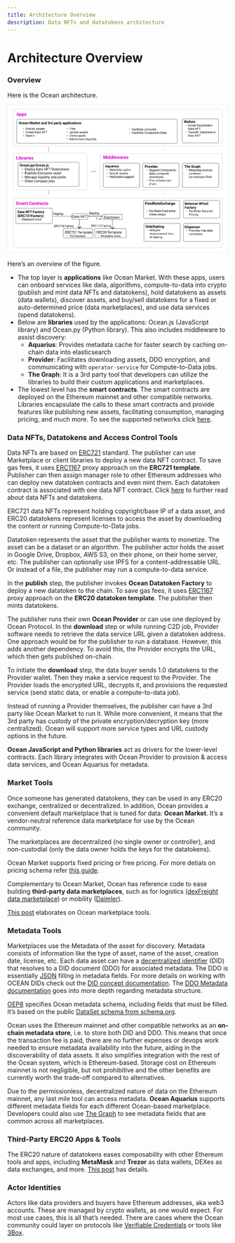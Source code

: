 ```yaml
---
title: Architecture Overview
description: Data NFTs and datatokens architecture
---
```


# Architecture Overview

### Overview

Here is the Ocean architecture.

![Ocean Protocol tools architecture](<images/architecture (1).png>)

Here’s an overview of the figure.

* The top layer is **applications** like Ocean Market. With these apps, users can onboard services like data, algorithms, compute-to-data into crypto (publish and mint data NFTs and datatokens), hold datatokens as assets (data wallets), discover assets, and buy/sell datatokens for a fixed or auto-determined price (data marketplaces), and use data services (spend datatokens).
* Below are **libraries** used by the applications: Ocean.js (JavaScript library) and Ocean.py (Python library). This also includes middleware to assist discovery:
  * **Aquarius**: Provides metadata cache for faster search by caching on-chain data into elasticsearch
  * **Provider**: Facilitates downloading assets, DDO encryption, and communicating with `operator-service` for Compute-to-Data jobs.
  * **The Graph**: It is a 3rd party tool that developers can utilize the libraries to build their custom applications and marketplaces.
* The lowest level has the **smart contracts**. The smart contracts are deployed on the Ethereum mainnet and other compatible networks. Libraries encapsulate the calls to these smart contracts and provide features like publishing new assets, facilitating consumption, managing pricing, and much more. To see the supported networks click [here](networks.md).

### Data NFTs, Datatokens and Access Control Tools

Data NFTs are based on [ERC721](https://eips.ethereum.org/EIPS/eip-721) standard. The publisher can use Marketplace or client libraries to deploy a new data NFT contract. To save gas fees, it uses [ERC1167](https://eips.ethereum.org/EIPS/eip-1167) proxy approach on the **ERC721 template**. Publisher can then assign manager role to other Ethereum addresses who can deploy new datatoken contracts and even mint them. Each datatoken contract is associated with one data NFT contract. Click [here](datanft-and-datatoken.md) to further read about data NFTs and datatokens.

ERC721 data NFTs represent holding copyright/base IP of a data asset, and ERC20 datatokens represent licenses to access the asset by downloading the content or running Compute-to-Data jobs.

Datatoken represents the asset that the publisher wants to monetize. The asset can be a dataset or an algorithm. The publisher actor holds the asset in Google Drive, Dropbox, AWS S3, on their phone, on their home server, etc. The publisher can optionally use IPFS for a content-addressable URL. Or instead of a file, the publisher may run a compute-to-data service.

In the **publish** step, the publisher invokes **Ocean Datatoken Factory** to deploy a new datatoken to the chain. To save gas fees, it uses [ERC1167](https://eips.ethereum.org/EIPS/eip-1167) proxy approach on the **ERC20 datatoken template**. The publisher then mints datatokens.

The publisher runs their own **Ocean Provider** or can use one deployed by Ocean Protocol. In the **download** step or while running C2D job, Provider software needs to retrieve the data service URL given a datatoken address. One approach would be for the publisher to run a database. However, this adds another dependency. To avoid this, the Provider encrypts the URL, which then gets published on-chain.

To initiate the **download** step, the data buyer sends 1.0 datatokens to the Provider wallet. Then they make a service request to the Provider. The Provider loads the encrypted URL, decrypts it, and provisions the requested service (send static data, or enable a compute-to-data job).

Instead of running a Provider themselves, the publisher can have a 3rd party like Ocean Market to run it. While more convenient, it means that the 3rd party has custody of the private encryption/decryption key (more centralized). Ocean will support more service types and URL custody options in the future.

**Ocean JavaScript and Python libraries** act as drivers for the lower-level contracts. Each library integrates with Ocean Provider to provision & access data services, and Ocean Aquarius for metadata.

### Market Tools

Once someone has generated datatokens, they can be used in any ERC20 exchange, centralized or decentralized. In addition, Ocean provides a convenient default marketplace that is tuned for data: **Ocean Market**. It’s a vendor-neutral reference data marketplace for use by the Ocean community.

The marketplaces are decentralized (no single owner or controller), and non-custodial (only the data owner holds the keys for the datatokens).

Ocean Market supports fixed pricing or free pricing. For more detials on pricing schema refer [this guide](asset-pricing.md).

Complementary to Ocean Market, Ocean has reference code to ease building **third-party data marketplaces**, such as for logistics ([dexFreight data marketplace](https://blog.oceanprotocol.com/dexfreight-ocean-protocol-partner-to-enable-transportation-logistics-companies-to-monetize-data-7aa839195ac)) or mobility ([Daimler](https://blog.oceanprotocol.com/ocean-protocol-delivers-proof-of-concept-for-daimler-ag-in-collaboration-with-daimler-south-east-564aa7d959ca)).

[This post](https://blog.oceanprotocol.com/ocean-market-an-open-source-community-marketplace-for-data-4b99bedacdc3) elaborates on Ocean marketplace tools.

### Metadata Tools

Marketplaces use the Metadata of the asset for discovery. Metadata consists of information like the type of asset, name of the asset, creation date, license, etc. Each data asset can have a [decentralized identifier](https://w3c-ccg.github.io/did-spec/) (DID) that resolves to a DID document (DDO) for associated metadata. The DDO is essentially [JSON](https://www.json.org/) filling in metadata fields. For more details on working with OCEAN DIDs check out the [DID concept documentation](did-ddo.md). The [DDO Metadata documentation](did-ddo.md#metadata) goes into more depth regarding metadata structure.

[OEP8](did-ddo.md) specifies Ocean metadata schema, including fields that must be filled. It’s based on the public [DataSet schema from schema.org](https://schema.org/Dataset).

Ocean uses the Ethereum mainnet and other compatible networks as an **on-chain metadata store**, i.e. to store both DID and DDO. This means that once the transaction fee is paid, there are no further expenses or devops work needed to ensure metadata availability into the future, aiding in the discoverability of data assets. It also simplifies integration with the rest of the Ocean system, which is Ethereum-based. Storage cost on Ethereum mainnet is not negligible, but not prohibitive and the other benefits are currently worth the trade-off compared to alternatives.

Due to the permissionless, decentralized nature of data on the Ethereum mainnet, any last mile tool can access metadata. **Ocean Aquarius** supports different metadata fields for each different Ocean-based marketplace. Developers could also use [The Graph](https://www.thegraph.com) to see metadata fields that are common across all marketplaces.

### Third-Party ERC20 Apps & Tools

The ERC20 nature of datatokens eases composability with other Ethereum tools and apps, including **MetaMask** and **Trezor** as data wallets, DEXes as data exchanges, and more. [This post](https://blog.oceanprotocol.com/ocean-datatokens-from-money-legos-to-data-legos-4f867cec1837) has details.

### Actor Identities

Actors like data providers and buyers have Ethereum addresses, aka web3 accounts. These are managed by crypto wallets, as one would expect. For most use cases, this is all that’s needed. There are cases where the Ocean community could layer on protocols like [Verifiable Credentials](https://www.w3.org/TR/vc-data-model/) or tools like [3Box](https://3box.io/).
